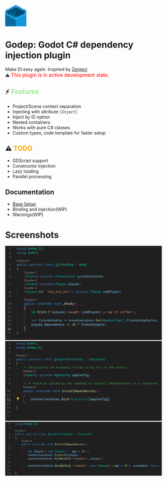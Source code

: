 
<img src="Docs/Media/Godep.png" height=68 width=68>

# Godep: Godot C# dependency injection plugin
Make DI easy again. Inspired by [Zenject](https://github.com/modesttree/Zenject). <br>
:warning: <span style='color: red; font-size: 16px'> This plugin is in active development state. </span>

## :zap: <span style='color: lightgreen'>Features</span>
- Project/Scene context separation
- Injecting with attribute `[Inject]`
- Inject by ID option
- Nested containers
- Works with pure C# classes
- Custom types, code template for faster setup

## :warning: <span style='color: orange'>TODO</span>
- GDScript support
- Constructor injection
- Lazy loading
- Parallel processing

## Documentation
- [Base Setup](Docs/BaseSetup.md)
- Binding and injection(WIP)
- Warnings(WIP)

# Screenshots
<img src='Docs/Media/Screens/Coffee.png' width='720'>
<br>
<img src='Docs/Media/Screens/Binding.png' width='720'>
<br>
<img src='Docs/Media/Screens/Teammate.png' width='720'>